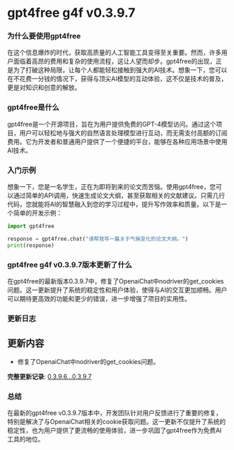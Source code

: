 # gpt4free g4f v0.3.9.7
### 为什么要使用gpt4free

在这个信息爆炸的时代，获取高质量的人工智能工具变得至关重要。然而，许多用户面临着高昂的费用和复杂的使用流程，这让人望而却步。gpt4free的出现，正是为了打破这种局限，让每个人都能轻松接触到强大的AI技术。想象一下，您可以在不花费一分钱的情况下，获得与顶尖AI模型的互动体验，这不仅是技术的普及，更是对知识和创意的解放。

### gpt4free是什么

gpt4free是一个开源项目，旨在为用户提供免费的GPT-4模型访问。通过这个项目，用户可以轻松地与强大的自然语言处理模型进行互动，而无需支付高额的订阅费用。它为开发者和普通用户提供了一个便捷的平台，能够在各种应用场景中使用AI技术。

### 入门示例

想象一下，您是一名学生，正在为即将到来的论文而苦恼。使用gpt4free，您可以通过简单的API调用，快速生成论文大纲，甚至获取相关的文献建议。只需几行代码，您就能将AI的智慧融入到您的学习过程中，提升写作效率和质量。以下是一个简单的开发示例：

```python
import gpt4free

response = gpt4free.chat("请帮我写一篇关于气候变化的论文大纲。")
print(response)
```

### gpt4free g4f v0.3.9.7版本更新了什么

在gpt4free的最新版本0.3.9.7中，修复了OpenaiChat中nodriver的get_cookies问题。这一更新提升了系统的稳定性和用户体验，使得与AI的交互更加顺畅。用户可以期待更高效的功能和更少的错误，进一步增强了项目的实用性。

### 更新日志

## 更新内容
- 修复了OpenaiChat中nodriver的get_cookies问题。

**完整更新记录**: [0.3.9.6...0.3.9.7](https://github.com/xtekky/gpt4free/compare/0.3.9.6...0.3.9.7)

### 总结

在最新的gpt4free v0.3.9.7版本中，开发团队针对用户反馈进行了重要的修复，特别是解决了与OpenaiChat相关的cookie获取问题。这一更新不仅提升了系统的稳定性，也为用户提供了更流畅的使用体验，进一步巩固了gpt4free作为免费AI工具的地位。